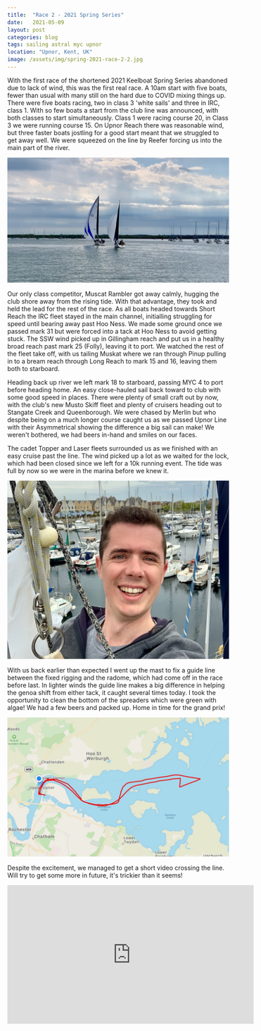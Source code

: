 ```yaml
---
title:  "Race 2 - 2021 Spring Series"
date:   2021-05-09
layout: post
categories: blog
tags: sailing astral myc upnor
location: "Upnor, Kent, UK"
image: /assets/img/spring-2021-race-2-2.jpg
---
```


With the first race of the shortened 2021 Keelboat Spring Series abandoned due to lack of wind, this was the first real race. A 10am start with five boats, fewer than usual with many still on the hard due to COVID mixing things up. There were five boats racing, two in class 3 'white sails' and three in IRC, class 1. With so few boats a start from the club line was announced, with both classes to start simultaneously. Class 1 were racing course 20, in Class 3 we were running course 15. On Upnor Reach there was reasonable wind, but three faster boats jostling for a good start meant that we struggled to get away well. We were squeezed on the line by Reefer forcing us into the main part of the river.  

![](/assets/img/spring-2021-race-2-3.jpg)

Our only class competitor, Muscat Rambler got away calmly, hugging the club shore away from the rising tide. With that advantage, they took and held the lead for the rest of the race. As all boats headed towards Short Reach the IRC fleet stayed in the main channel, initialling struggling for speed until bearing away past Hoo Ness. We made some ground once we passed mark 31 but were forced into a tack at Hoo Ness to avoid getting stuck. The SSW wind picked up in Gillingham reach and put us in a healthy broad reach past mark 25 (Folly), leaving it to port. We watched the rest of the fleet take off, with us tailing Muskat where we ran through Pinup pulling in to a bream reach through Long Reach to mark 15 and 16, leaving them both to starboard.

Heading back up river we left mark 18 to starboard, passing MYC 4 to port before heading home. An easy close-hauled sail back toward to club with some good speed in places. There were plenty of small craft out by now, with the club's new Musto Skiff fleet and plenty of cruisers heading out to Stangate Creek and Queenborough. We were chased by Merlin but who despite being on a much longer course caught us as we passed Upnor Line with their Asymmetrical showing the difference a big sail can make! We weren't bothered, we had beers in-hand and smiles on our faces.

The cadet Topper and Laser fleets surrounded us as we finished with an easy cruise past the line. The wind picked up a lot as we waited for the lock, which had been closed since we left for a 10k running event. The tide was full by now so we were in the marina before we knew it.

![](/assets/img/spring-2021-race-2-1.jpg)

With us back earlier than expected I went up the mast to fix a guide line between the fixed rigging and the radome, which had come off in the race before last. In lighter winds the guide line makes a big difference in helping the genoa shift from either tack, it caught several times today. I took the opportunity to clean the bottom of the spreaders which were green with algae! We had a few beers and packed up. Home in time for the grand prix!

![](/assets/img/spring-2021-race-2-4.jpg)

Despite the excitement, we managed to get a short video crossing the line. Will try to get some more in future, it's trickier than it seems!

<iframe width="560" height="315" src="https://www.youtube.com/embed/augctVzZ4-0" title="YouTube video player" frameborder="0" allow="accelerometer; autoplay; clipboard-write; encrypted-media; gyroscope; picture-in-picture" allowfullscreen></iframe>
